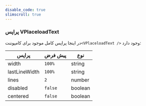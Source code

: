 ```yaml
---
disable_code: true
slimscroll: true
---
```


### پراپس VPlaceloadText

در اینجا پراپس کامل موجود برای کامپوننت`<VPlaceloadText />` وجود دارد:

| پراپس         | پیش فرض                                 | نوع     |
| ------------- | --------------------------------------- | ------- |
| width         | <span class="is-string">`100%`</span>   | string  |
| lastLineWidth | <span class="is-string">`100%`</span>   | string  |
| lines         | <span class="is-number">`2`</span>      | number  |
| disabled      | <span class="is-boolean">`false`</span> | boolean |
| centered      | <span class="is-boolean">`false`</span> | boolean |
